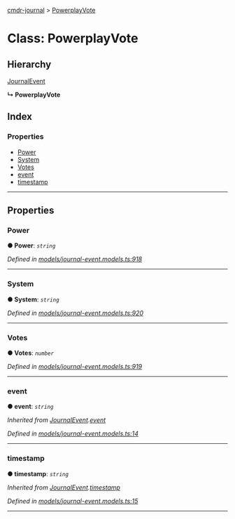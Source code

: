 [cmdr-journal](../README.md) > [PowerplayVote](../classes/powerplayvote.md)



# Class: PowerplayVote

## Hierarchy


 [JournalEvent](journalevent.md)

**↳ PowerplayVote**







## Index

### Properties

* [Power](powerplayvote.md#power)
* [System](powerplayvote.md#system)
* [Votes](powerplayvote.md#votes)
* [event](powerplayvote.md#event)
* [timestamp](powerplayvote.md#timestamp)



---
## Properties
<a id="power"></a>

###  Power

**●  Power**:  *`string`* 

*Defined in [models/journal-event.models.ts:918](https://github.com/chrisbruford/cmdr-journal/blob/5b08b7d/src/models/journal-event.models.ts#L918)*





___

<a id="system"></a>

###  System

**●  System**:  *`string`* 

*Defined in [models/journal-event.models.ts:920](https://github.com/chrisbruford/cmdr-journal/blob/5b08b7d/src/models/journal-event.models.ts#L920)*





___

<a id="votes"></a>

###  Votes

**●  Votes**:  *`number`* 

*Defined in [models/journal-event.models.ts:919](https://github.com/chrisbruford/cmdr-journal/blob/5b08b7d/src/models/journal-event.models.ts#L919)*





___

<a id="event"></a>

###  event

**●  event**:  *`string`* 

*Inherited from [JournalEvent](journalevent.md).[event](journalevent.md#event)*

*Defined in [models/journal-event.models.ts:14](https://github.com/chrisbruford/cmdr-journal/blob/5b08b7d/src/models/journal-event.models.ts#L14)*





___

<a id="timestamp"></a>

###  timestamp

**●  timestamp**:  *`string`* 

*Inherited from [JournalEvent](journalevent.md).[timestamp](journalevent.md#timestamp)*

*Defined in [models/journal-event.models.ts:15](https://github.com/chrisbruford/cmdr-journal/blob/5b08b7d/src/models/journal-event.models.ts#L15)*





___



